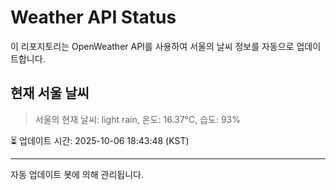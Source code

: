 
# Weather API Status

이 리포지토리는 OpenWeather API를 사용하여 서울의 날씨 정보를 자동으로 업데이트합니다.

## 현재 서울 날씨
> 서울의 현재 날씨: light rain, 온도: 16.37°C, 습도: 93%

⏳ 업데이트 시간: 2025-10-06 18:43:48 (KST)

---
자동 업데이트 봇에 의해 관리됩니다.
